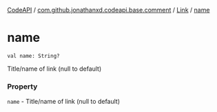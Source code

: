 [CodeAPI](../../index.md) / [com.github.jonathanxd.codeapi.base.comment](../index.md) / [Link](index.md) / [name](.)

# name

`val name: String?`

Title/name of link (null to default)

### Property

`name` - Title/name of link (null to default)